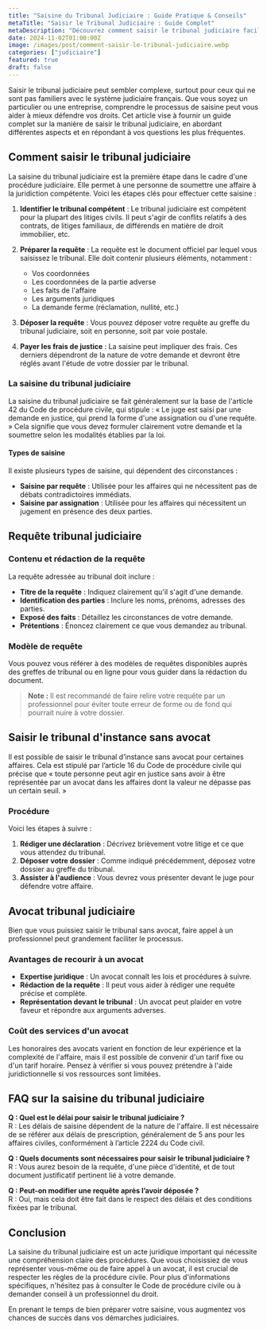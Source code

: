 ```yaml
---
title: "Saisine du Tribunal Judiciaire : Guide Pratique & Conseils"
metaTitle: "Saisir le Tribunal Judiciaire : Guide Complet"
metaDescription: "Découvrez comment saisir le tribunal judiciaire facilement avec nos conseils pratiques et nos informations juridiques essentielles."
date: 2024-11-02T01:00:00Z
image: /images/post/comment-saisir-le-tribunal-judiciaire.webp
categories: ["judiciaire"]
featured: true
draft: false
---
```


Saisir le tribunal judiciaire peut sembler complexe, surtout pour ceux qui ne sont pas familiers avec le système judiciaire français. Que vous soyez un particulier ou une entreprise, comprendre le processus de saisine peut vous aider à mieux défendre vos droits. Cet article vise à fournir un guide complet sur la manière de saisir le tribunal judiciaire, en abordant différentes aspects et en répondant à vos questions les plus fréquentes.

## Comment saisir le tribunal judiciaire

La saisine du tribunal judiciaire est la première étape dans le cadre d'une procédure judiciaire. Elle permet à une personne de soumettre une affaire à la juridiction compétente. Voici les étapes clés pour effectuer cette saisine :

1. **Identifier le tribunal compétent** :
   Le tribunal judiciaire est compétent pour la plupart des litiges civils. Il peut s'agir de conflits relatifs à des contrats, de litiges familiaux, de différends en matière de droit immobilier, etc.

2. **Préparer la requête** :
   La requête est le document officiel par lequel vous saisissez le tribunal. Elle doit contenir plusieurs éléments, notamment :
   - Vos coordonnées
   - Les coordonnées de la partie adverse
   - Les faits de l'affaire
   - Les arguments juridiques
   - La demande ferme (réclamation, nullité, etc.)

3. **Déposer la requête** :
   Vous pouvez déposer votre requête au greffe du tribunal judiciaire, soit en personne, soit par voie postale.

4. **Payer les frais de justice** :
   La saisine peut impliquer des frais. Ces derniers dépendront de la nature de votre demande et devront être réglés avant l'étude de votre dossier par le tribunal.

### La saisine du tribunal judiciaire

La saisine du tribunal judiciaire se fait généralement sur la base de l'article 42 du Code de procédure civile, qui stipule : « Le juge est saisi par une demande en justice, qui prend la forme d'une assignation ou d'une requête. » Cela signifie que vous devez formuler clairement votre demande et la soumettre selon les modalités établies par la loi.

#### Types de saisine

Il existe plusieurs types de saisine, qui dépendent des circonstances :

- **Saisine par requête** : Utilisée pour les affaires qui ne nécessitent pas de débats contradictoires immédiats.
- **Saisine par assignation** : Utilisée pour les affaires qui nécessitent un jugement en présence des deux parties.

## Requête tribunal judiciaire

### Contenu et rédaction de la requête

La requête adressée au tribunal doit inclure :

- **Titre de la requête** : Indiquez clairement qu'il s'agit d'une demande.
- **Identification des parties** : Inclure les noms, prénoms, adresses des parties.
- **Exposé des faits** : Détaillez les circonstances de votre demande.
- **Prétentions** : Énoncez clairement ce que vous demandez au tribunal.

### Modèle de requête

Vous pouvez vous référer à des modèles de requêtes disponibles auprès des greffes de tribunal ou en ligne pour vous guider dans la rédaction du document.

> **Note :** Il est recommandé de faire relire votre requête par un professionnel pour éviter toute erreur de forme ou de fond qui pourrait nuire à votre dossier.

## Saisir le tribunal d'instance sans avocat

Il est possible de saisir le tribunal d’instance sans avocat pour certaines affaires. Cela est stipulé par l’article 16 du Code de procédure civile qui précise que « toute personne peut agir en justice sans avoir à être représentée par un avocat dans les affaires dont la valeur ne dépasse pas un certain seuil. »

### Procédure 

Voici les étapes à suivre :

1. **Rédiger une déclaration** : Décrivez brièvement votre litige et ce que vous attendez du tribunal.
2. **Déposer votre dossier** : Comme indiqué précédemment, déposez votre dossier au greffe du tribunal.
3. **Assister à l'audience** : Vous devrez vous présenter devant le juge pour défendre votre affaire.

## Avocat tribunal judiciaire

Bien que vous puissiez saisir le tribunal sans avocat, faire appel à un professionnel peut grandement faciliter le processus.

### Avantages de recourir à un avocat

- **Expertise juridique** : Un avocat connaît les lois et procédures à suivre.
- **Rédaction de la requête** : Il peut vous aider à rédiger une requête précise et complète.
- **Représentation devant le tribunal** : Un avocat peut plaider en votre faveur et répondre aux arguments adverses.

### Coût des services d'un avocat

Les honoraires des avocats varient en fonction de leur expérience et la complexité de l'affaire, mais il est possible de convenir d'un tarif fixe ou d'un tarif horaire. Pensez à vérifier si vous pouvez prétendre à l'aide juridictionnelle si vos ressources sont limitées.

## FAQ sur la saisine du tribunal judiciaire

**Q : Quel est le délai pour saisir le tribunal judiciaire ?**  
R : Les délais de saisine dépendent de la nature de l'affaire. Il est nécessaire de se référer aux délais de prescription, généralement de 5 ans pour les affaires civiles, conformément à l’article 2224 du Code civil.

**Q : Quels documents sont nécessaires pour saisir le tribunal judiciaire ?**  
R : Vous aurez besoin de la requête, d'une pièce d'identité, et de tout document justificatif pertinent lié à votre demande.

**Q : Peut-on modifier une requête après l’avoir déposée ?**  
R : Oui, mais cela doit être fait dans le respect des délais et des conditions fixées par le tribunal.

## Conclusion

La saisine du tribunal judiciaire est un acte juridique important qui nécessite une compréhension claire des procédures. Que vous choisissiez de vous représenter vous-même ou de faire appel à un avocat, il est crucial de respecter les règles de la procédure civile. Pour plus d'informations spécifiques, n'hésitez pas à consulter le Code de procédure civile ou à demander conseil à un professionnel du droit. 

En prenant le temps de bien préparer votre saisine, vous augmentez vos chances de succès dans vos démarches judiciaires.